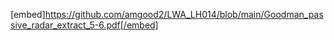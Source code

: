 [embed]https://github.com/amgood2/LWA_LH014/blob/main/Goodman_passive_radar_extract_5-6.pdf[/embed] 
